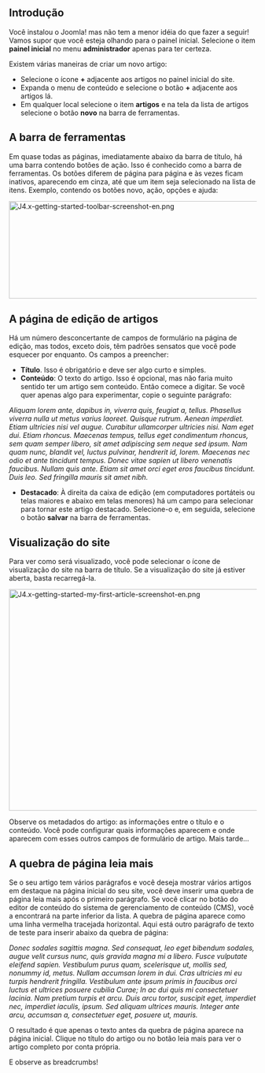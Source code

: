 <!-- Filename: J4.x:Getting_Started:_Adding_an_Article / Display title: Primeiros passos: Adicionando um artigo -->

## Introdução

Você instalou o Joomla! mas não tem a menor idéia do que fazer a seguir!
Vamos supor que você esteja olhando para o painel inicial. Selecione o
item **painel inicial** no menu **administrador** apenas para ter
certeza.

Existem várias maneiras de criar um novo artigo:

- Selecione o ícone **+** adjacente aos artigos no painel inicial do
  site.
- Expanda o menu de conteúdo e selecione o botão **+** adjacente aos
  artigos lá.
- Em qualquer local selecione o item **artigos** e na tela da lista de
  artigos selecione o botão **novo** na barra de ferramentas.

## A barra de ferramentas

Em quase todas as páginas, imediatamente abaixo da barra de título, há
uma barra contendo botões de ação. Isso é conhecido como a barra de
ferramentas. Os botões diferem de página para página e às vezes ficam
inativos, aparecendo em cinza, até que um item seja selecionado na lista
de itens. Exemplo, contendo os botões novo, ação, opções e ajuda:

<img
src="https://docs.joomla.org/images/thumb/9/9c/J4.x-getting-started-toolbar-screenshot-en.png/800px-J4.x-getting-started-toolbar-screenshot-en.png"
class="thumbborder" decoding="async"
srcset="https://docs.joomla.org/images/thumb/9/9c/J4.x-getting-started-toolbar-screenshot-en.png/1200px-J4.x-getting-started-toolbar-screenshot-en.png 1.5x, https://docs.joomla.org/images/9/9c/J4.x-getting-started-toolbar-screenshot-en.png 2x"
data-file-width="1440" data-file-height="356" width="800" height="198"
alt="J4.x-getting-started-toolbar-screenshot-en.png" />

## A página de edição de artigos

Há um número desconcertante de campos de formulário na página de edição,
mas todos, exceto dois, têm padrões sensatos que você pode esquecer por
enquanto. Os campos a preencher:

- **Título**. Isso é obrigatório e deve ser algo curto e simples.
- **Conteúdo**: O texto do artigo. Isso é opcional, mas não faria muito
  sentido ter um artigo sem conteúdo. Então comece a digitar. Se você
  quer apenas algo para experimentar, copie o seguinte parágrafo:

*Aliquam lorem ante, dapibus in, viverra quis, feugiat a, tellus.
Phasellus viverra nulla ut metus varius laoreet. Quisque rutrum. Aenean
imperdiet. Etiam ultricies nisi vel augue. Curabitur ullamcorper
ultricies nisi. Nam eget dui. Etiam rhoncus. Maecenas tempus, tellus
eget condimentum rhoncus, sem quam semper libero, sit amet adipiscing
sem neque sed ipsum. Nam quam nunc, blandit vel, luctus pulvinar,
hendrerit id, lorem. Maecenas nec odio et ante tincidunt tempus. Donec
vitae sapien ut libero venenatis faucibus. Nullam quis ante. Etiam sit
amet orci eget eros faucibus tincidunt. Duis leo. Sed fringilla mauris
sit amet nibh.*

- **Destacado**: À direita da caixa de edição (em computadores portáteis
  ou telas maiores e abaixo em telas menores) há um campo para
  selecionar para tornar este artigo destacado. Selecione-o e, em
  seguida, selecione o botão **salvar** na barra de ferramentas.

## Visualização do site

Para ver como será visualizado, você pode selecionar o ícone de
visualização do site na barra de título. Se a visualização do site já
estiver aberta, basta recarregá-la.

<img
src="https://docs.joomla.org/images/thumb/e/ea/J4.x-getting-started-my-first-article-screenshot-en.png/800px-J4.x-getting-started-my-first-article-screenshot-en.png"
class="thumbborder" decoding="async"
srcset="https://docs.joomla.org/images/e/ea/J4.x-getting-started-my-first-article-screenshot-en.png 1.5x"
data-file-width="854" data-file-height="480" width="800" height="450"
alt="J4.x-getting-started-my-first-article-screenshot-en.png" />

Observe os metadados do artigo: as informações entre o título e o
conteúdo. Você pode configurar quais informações aparecem e onde
aparecem com esses outros campos de formulário de artigo. Mais tarde...

## A quebra de página leia mais

Se o seu artigo tem vários parágrafos e você deseja mostrar vários
artigos em destaque na página inicial do seu site, você deve inserir uma
quebra de página leia mais após o primeiro parágrafo. Se você clicar no
botão do editor de conteúdo do sistema de gerenciamento de conteúdo
(CMS), você a encontrará na parte inferior da lista. A quebra de página
aparece como uma linha vermelha tracejada horizontal. Aqui está outro
parágrafo de texto de teste para inserir abaixo da quebra de página:

*Donec sodales sagittis magna. Sed consequat, leo eget bibendum sodales,
augue velit cursus nunc, quis gravida magna mi a libero. Fusce vulputate
eleifend sapien. Vestibulum purus quam, scelerisque ut, mollis sed,
nonummy id, metus. Nullam accumsan lorem in dui. Cras ultricies mi eu
turpis hendrerit fringilla. Vestibulum ante ipsum primis in faucibus
orci luctus et ultrices posuere cubilia Curae; In ac dui quis mi
consectetuer lacinia. Nam pretium turpis et arcu. Duis arcu tortor,
suscipit eget, imperdiet nec, imperdiet iaculis, ipsum. Sed aliquam
ultrices mauris. Integer ante arcu, accumsan a, consectetuer eget,
posuere ut, mauris.*

O resultado é que apenas o texto antes da quebra de página aparece na
página inicial. Clique no título do artigo ou no botão leia mais para
ver o artigo completo por conta própria.

E observe as breadcrumbs!
